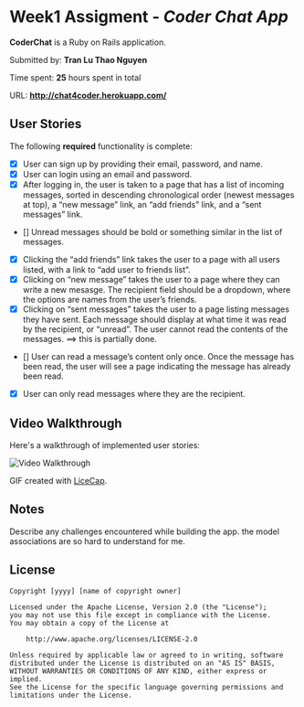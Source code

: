 # Week1 Assigment - *Coder Chat App*

**CoderChat** is a Ruby on Rails application.

Submitted by: **Tran Lu Thao Nguyen**

Time spent: **25** hours spent in total

URL: **http://chat4coder.herokuapp.com/**

## User Stories

The following **required** functionality is complete:

* [x] User can sign up by providing their email, password, and name.
* [x] User can login using an email and password.
* [x] After logging in, the user is taken to a page that has a list of incoming messages, sorted in descending chronological order (newest messages at top), a “new message” link, an “add friends” link, and a “sent messages” link.
* [] Unread messages should be bold or something similar in the list of messages.
* [x] Clicking the “add friends” link takes the user to a page with all users listed, with a link to “add user to friends list”.
* [x] Clicking on “new message” takes the user to a page where they can write a new mesasge. The recipient field should be a dropdown, where the options are names from the user’s friends.
* [x] Clicking on “sent messages” takes the user to a page listing messages they have sent. Each message should display at what time it was read by the recipient, or “unread”. The user cannot read the contents of the messages. ==> this is partially done.
* [] User can read a message’s content only once. Once the message has been read, the user will see a page indicating the message has already been read.
* [x] User can only read messages where they are the recipient.


## Video Walkthrough 

Here's a walkthrough of implemented user stories:

![Video Walkthrough]()

GIF created with [LiceCap](http://www.cockos.com/licecap/).

## Notes

Describe any challenges encountered while building the app.
 the model associations are so hard to understand for me.

## License

    Copyright [yyyy] [name of copyright owner]

    Licensed under the Apache License, Version 2.0 (the "License");
    you may not use this file except in compliance with the License.
    You may obtain a copy of the License at

        http://www.apache.org/licenses/LICENSE-2.0

    Unless required by applicable law or agreed to in writing, software
    distributed under the License is distributed on an "AS IS" BASIS,
    WITHOUT WARRANTIES OR CONDITIONS OF ANY KIND, either express or implied.
    See the License for the specific language governing permissions and
    limitations under the License.